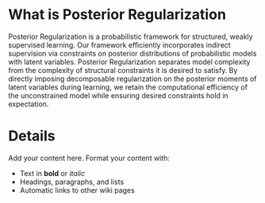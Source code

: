 # What is Posterior Regularization #

Posterior Regularization is a probabilistic framework for structured, weakly supervised learning. Our framework efficiently incorporates indirect supervision via constraints on posterior distributions of probabilistic models with latent variables. Posterior Regularization separates model complexity from the complexity of structural constraints it is desired to satisfy. By directly imposing decomposable regularization on the posterior moments of latent variables during learning, we retain the computational efficiency of the unconstrained model while ensuring desired constraints hold in expectation.

# Details #

Add your content here.  Format your content with:
  * Text in **bold** or _italic_
  * Headings, paragraphs, and lists
  * Automatic links to other wiki pages
